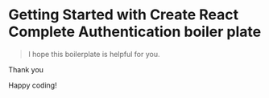 # Getting Started with Create React Complete Authentication boiler plate

> I hope this boilerplate is helpful for you.

Thank you

Happy coding!
